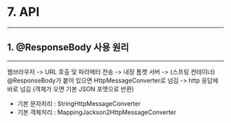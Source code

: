 # 7. API
---
## 1. @ResponseBody 사용 원리
---

웹브라우저 -> URL 호출 및 파라메터 전송 -> 내장 톰켓 서버 -> (스프링 컨테이너) @ResponseBody가 붙어 있으면 HttpMessageConverter로 넘김 -> http 응답에 바로 넘김 (객체가 오면 기본 JSON 포맷으로 반환)

- 기본 문자처리 : StringHttpMessageConverter
- 기본 객체처리 : MappingJackson2HttpMessageConverter